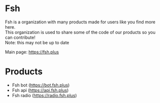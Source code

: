 # Fsh
Fsh is a organization with many products made for users like you find more here.\
This organization is used to share some of the code of our products so you can contribute!\
Note: this may not be up to date

Main page: https://fsh.plus
# Products
* Fsh bot (https://bot.fsh.plus)
* Fsh api (https://api.fsh.plus)
* Fsh radio (https://radio.fsh.plus)
